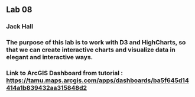 ## Lab 08
### Jack Hall

### The purpose of this lab is to work with D3 and HighCharts, so that we can create interactive charts and visualize data in elegant and interactive ways. <br>


### Link to ArcGIS Dashboard from tutorial : https://tamu.maps.arcgis.com/apps/dashboards/ba5f645d14414a1b839432aa315848d2

